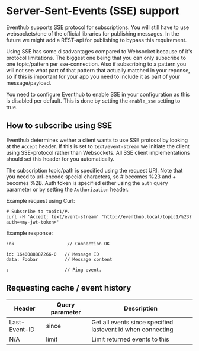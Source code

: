 # Server-Sent-Events (SSE) support
Eventhub supports [SSE](https://developer.mozilla.org/en-US/docs/Web/API/Server-sent_events/Using_server-sent_events) protocol for subscriptions. You will still have to use websockets/one of the official libraries for publishing messages.
In the future we might add a REST-api for publishing to bypass this requirement.

Using SSE has some disadvantages compared to Websocket because of it's protocol limitations. The biggest one being that you can only subscribe to one topic/pattern per sse-connection. Also if subscribing to a pattern you will not see what part of that pattern that actually matched in your reponse, so if this is important for your app you need to include it as part of your message/payload.

You need to configure Eventhub to enable SSE in your configuration as this is disabled per default. This is done by setting the ```enable_sse``` setting to true.

## How to subscribe using SSE
Eventhub determines wether a client wants to use SSE protocol by looking at the ```Accept``` header. If this is set to ```text/event-stream``` we initiate the client using SSE-protocol rather than Websockets. All SSE client implementations should set this header for you automatically.

The subscription topic/path is specified using the request URI. Note that you need to url-encode special characters, so # becomes %23 and + becomes %2B.
Auth token is specified either using the ```auth``` query parameter or by setting the ```Authorization``` header.

Example request using Curl:
```
# Subscribe to topic1/#.
curl -H 'Accept: text/event-stream' 'http://eventhub.local/topic1/%23?auth=<my-jwt-token>'
```

Example response:
```
:ok                    // Connection OK

id: 1640088887266-0   // Message ID
data: Foobar          // Message content

:                     // Ping event.
```

## Requesting cache / event history
| Header        | Query parameter | Description                                                         |
|---------------|-----------------|---------------------------------------------------------------------|
| Last-Event-ID | since           | Get all events since specified lastevent id when connecting         |
| N/A           | limit           | Limit returned events to this                                       |
